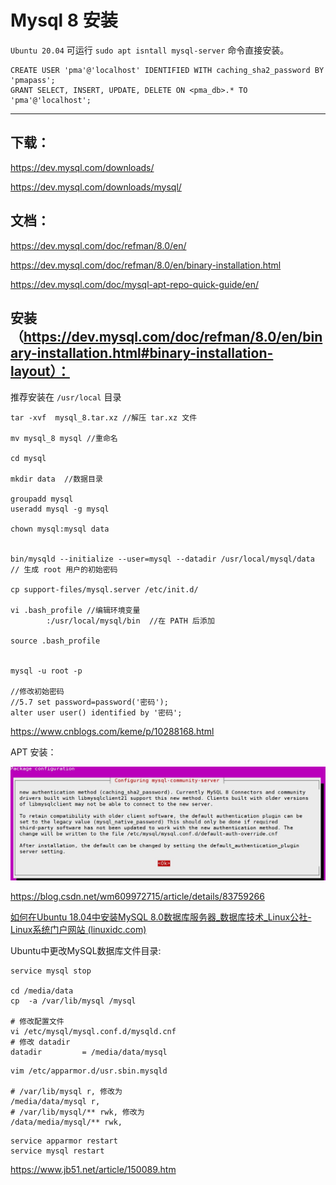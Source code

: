 # Mysql 8 安装

`Ubuntu 20.04` 可运行 `sudo apt isntall mysql-server` 命令直接安装。 

```shell
CREATE USER 'pma'@'localhost' IDENTIFIED WITH caching_sha2_password BY 'pmapass';
GRANT SELECT, INSERT, UPDATE, DELETE ON <pma_db>.* TO 'pma'@'localhost';
```


----


## 下载：

https://dev.mysql.com/downloads/

https://dev.mysql.com/downloads/mysql/

## 文档：

https://dev.mysql.com/doc/refman/8.0/en/  

https://dev.mysql.com/doc/refman/8.0/en/binary-installation.html

https://dev.mysql.com/doc/mysql-apt-repo-quick-guide/en/

## 安装（https://dev.mysql.com/doc/refman/8.0/en/binary-installation.html#binary-installation-layout）：

推荐安装在 `/usr/local` 目录

```shell
tar -xvf  mysql_8.tar.xz //解压 tar.xz 文件

mv mysql_8 mysql //重命名

cd mysql

mkdir data  //数据目录

groupadd mysql
useradd mysql -g mysql

chown mysql:mysql data


bin/mysqld --initialize --user=mysql --datadir /usr/local/mysql/data  // 生成 root 用户的初始密码

cp support-files/mysql.server /etc/init.d/

vi .bash_profile //编辑环境变量
		:/usr/local/mysql/bin  //在 PATH 后添加

source .bash_profile


mysql -u root -p

//修改初始密码
//5.7 set password=password('密码');
alter user user() identified by '密码';
```

https://www.cnblogs.com/keme/p/10288168.html

APT 安装：

![](./src/configuring-mysql-community-server.jpg)



https://blog.csdn.net/wm609972715/article/details/83759266

[如何在Ubuntu 18.04中安装MySQL 8.0数据库服务器_数据库技术_Linux公社-Linux系统门户网站 (linuxidc.com)](https://www.linuxidc.com/Linux/2018-11/155408.htm)

Ubuntu中更改MySQL数据库文件目录:

```shell
service mysql stop

cd /media/data
cp  -a /var/lib/mysql /mysql

# 修改配置文件
vi /etc/mysql/mysql.conf.d/mysqld.cnf
# 修改 datadir
datadir         = /media/data/mysql
```

```shell
vim /etc/apparmor.d/usr.sbin.mysqld

# /var/lib/mysql r, 修改为
/media/data/mysql r,
# /var/lib/mysql/** rwk, 修改为
/data/media/mysql/** rwk,
```

```shell
service apparmor restart
service mysql restart
```





https://www.jb51.net/article/150089.htm